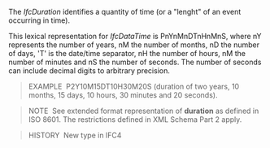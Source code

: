 ﻿The _IfcDuration_ identifies a quantity of time (or a "lenght" of an event occurring in time).

This lexical representation for _IfcDataTime_ is PnYnMnDTnHnMnS, where nY represents the number of years, nM the number of months, nD the number of days, 'T' is the date/time separator, nH the number of hours, nM the number of minutes and nS the number of seconds. The number of seconds can include decimal digits to arbitrary precision.

> EXAMPLE&nbsp; P2Y10M15DT10H30M20S (duration of two years, 10 months, 15 days, 10 hours, 30 minutes and 20 seconds).

> NOTE&nbsp; See extended format representation of **duration** as defined in ISO&nbsp;8601. The restrictions defined in XML Schema Part 2 apply.

> HISTORY&nbsp; New type in IFC4
